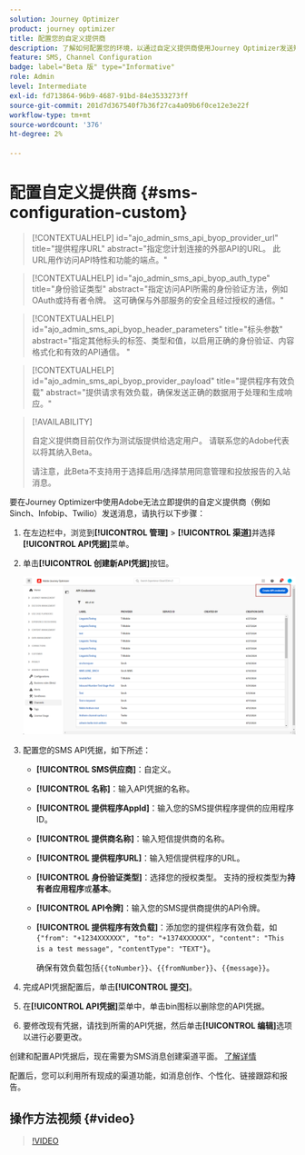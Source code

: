 ```yaml
---
solution: Journey Optimizer
product: journey optimizer
title: 配置您的自定义提供商
description: 了解如何配置您的环境，以通过自定义提供商使用Journey Optimizer发送短信
feature: SMS, Channel Configuration
badge: label="Beta 版" type="Informative"
role: Admin
level: Intermediate
exl-id: fd713864-96b9-4687-91bd-84e3533273ff
source-git-commit: 201d7d367540f7b36f27ca4a09b6f0ce12e3e22f
workflow-type: tm+mt
source-wordcount: '376'
ht-degree: 2%

---
```


# 配置自定义提供商 {#sms-configuration-custom}

>[!CONTEXTUALHELP]
>id="ajo_admin_sms_api_byop_provider_url"
>title="提供程序URL"
>abstract="指定您计划连接的外部API的URL。 此URL用作访问API特性和功能的端点。"

>[!CONTEXTUALHELP]
>id="ajo_admin_sms_api_byop_auth_type"
>title="身份验证类型"
>abstract="指定访问API所需的身份验证方法，例如OAuth或持有者令牌。 这可确保与外部服务的安全且经过授权的通信。"

>[!CONTEXTUALHELP]
>id="ajo_admin_sms_api_byop_header_parameters"
>title="标头参数"
>abstract="指定其他标头的标签、类型和值，以启用正确的身份验证、内容格式化和有效的API通信。 "

>[!CONTEXTUALHELP]
>id="ajo_admin_sms_api_byop_provider_payload"
>title="提供程序有效负载"
>abstract="提供请求有效负载，确保发送正确的数据用于处理和生成响应。"

>[!AVAILABILITY]
>
>自定义提供商目前仅作为测试版提供给选定用户。 请联系您的Adobe代表以将其纳入Beta。
>
>请注意，此Beta不支持用于选择启用/选择禁用同意管理和投放报告的入站消息。

要在Journey Optimizer中使用Adobe无法立即提供的自定义提供商（例如Sinch、Infobip、Twilio）发送消息，请执行以下步骤：

1. 在左边栏中，浏览到&#x200B;**[!UICONTROL 管理]** > **[!UICONTROL 渠道]**&#x200B;并选择&#x200B;**[!UICONTROL API凭据]**&#x200B;菜单。

1. 单击&#x200B;**[!UICONTROL 创建新API凭据]**&#x200B;按钮。

   ![](assets/sms_byo_1.png)

1. 配置您的SMS API凭据，如下所述：

   * **[!UICONTROL SMS供应商]**：自定义。

   * **[!UICONTROL 名称]**：输入API凭据的名称。

   * **[!UICONTROL 提供程序AppId]**：输入您的SMS提供程序提供的应用程序ID。

   * **[!UICONTROL 提供商名称]**：输入短信提供商的名称。

   * **[!UICONTROL 提供程序URL]**：输入短信提供程序的URL。

   * **[!UICONTROL 身份验证类型&#x200B;]**：选择您的授权类型。 支持的授权类型为&#x200B;**持有者应用程序**&#x200B;或&#x200B;**基本**。

   * **[!UICONTROL API令牌]**：输入您的SMS提供商提供的API令牌。

   * **[!UICONTROL 提供程序有效负载]**：添加您的提供程序有效负载，如`{"from": "+1234XXXXXX", "to": "+1374XXXXXX", "content": "This is a test message", "contentType": "TEXT"}`。

     确保有效负载包括`{{toNumber}}`、`{{fromNumber}}`、`{{message}}`。

1. 完成API凭据配置后，单击&#x200B;**[!UICONTROL 提交]**。

1. 在&#x200B;**[!UICONTROL API凭据]**&#x200B;菜单中，单击bin图标以删除您的API凭据。

1. 要修改现有凭据，请找到所需的API凭据，然后单击&#x200B;**[!UICONTROL 编辑]**&#x200B;选项以进行必要更改。

创建和配置API凭据后，现在需要为SMS消息创建渠道平面。 [了解详情](sms-configuration-surface.md)

配置后，您可以利用所有现成的渠道功能，如消息创作、个性化、链接跟踪和报告。

## 操作方法视频 {#video}

>[!VIDEO](https://video.tv.adobe.com/v/3431625)
